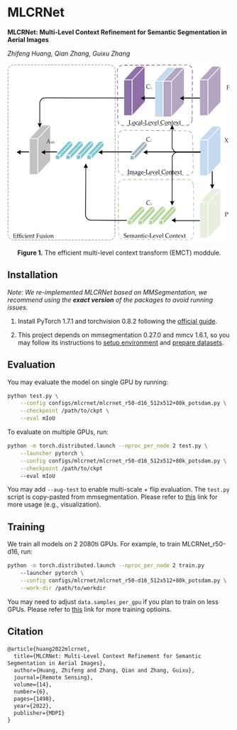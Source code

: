 # MLCRNet
**MLCRNet: Multi-Level Context Refinement for Semantic
Segmentation in Aerial Images**


*Zhifeng Huang, Qian Zhang, Guixu Zhang*

<div align="center">
  <img src="./mct_module.png" height="400">
</div>
<p align="center">
    <b>Figure 1.</b> The efficient multi-level context transform (EMCT) moddule.
</p>


## Installation

*Note: We re-implemented MLCRNet based on MMSegmentation, we recommend using the **exact version** of the packages to avoid running issues.*

1. Install PyTorch 1.7.1 and torchvision 0.8.2 following the [official guide](https://pytorch.org/get-started/locally/).

2. This project depends on mmsegmentation 0.27.0 and mmcv 1.6.1, so you may follow its instructions to [setup environment](https://github.com/open-mmlab/mmsegmentation/blob/master/docs/en/get_started.md) and [prepare datasets](https://github.com/open-mmlab/mmsegmentation/blob/master/docs/en/dataset_prepare.md).


## Evaluation

You may evaluate the model on single GPU by running:

```bash
python test.py \
	--config configs/mlcrnet/mlcrnet_r50-d16_512x512+80k_potsdam.py \
	--checkpoint /path/to/ckpt \
	--eval mIoU
```

To evaluate on multiple GPUs, run:

```bash
python -m torch.distributed.launch --nproc_per_node 2 test.py \
	--launcher pytorch \
	--config configs/mlcrnet/mlcrnet_r50-d16_512x512+80k_potsdam.py \
	--checkpoint /path/to/ckpt 
	--eval mIoU
```

You may add `--aug-test` to enable multi-scale + flip evaluation. The `test.py` script is copy-pasted from mmsegmentation. Please refer to [this](https://github.com/open-mmlab/mmsegmentation/blob/master/docs/en/inference.md) link for more usage (e.g., visualization).

## Training

We train all models on 2 2080ti GPUs. For example, to train MLCRNet_r50-d16, run:

```bash
python -m torch.distributed.launch --nproc_per_node 2 train.py 
	--launcher pytorch \
	--config configs/mlcrnet/mlcrnet_r50-d16_512x512+80k_potsdam.py \
	--work-dir /path/to/workdir
```

You may need to adjust `data.samples_per_gpu` if you plan to train on less GPUs. Please refer to [this](https://github.com/open-mmlab/mmsegmentation/blob/master/docs/en/train.md) link for more training optioins.

## Citation

```
@article{huang2022mlcrnet,
  title={MLCRNet: Multi-Level Context Refinement for Semantic Segmentation in Aerial Images},
  author={Huang, Zhifeng and Zhang, Qian and Zhang, Guixu},
  journal={Remote Sensing},
  volume={14},
  number={6},
  pages={1498},
  year={2022},
  publisher={MDPI}
}
```

